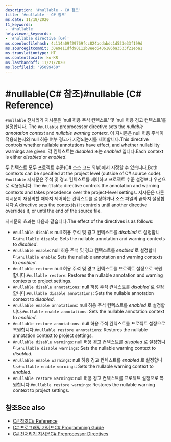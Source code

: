 ```yaml
---
description: '#nullable - C# 참조'
title: '#nullable - C# 참조'
ms.date: 11/18/2020
f1_keywords:
- '#nullable'
helpviewer_keywords:
- '#nullable directive [C#]'
ms.openlocfilehash: 4c114a09f29769fcc824bcdabdc1d523e33f199d
ms.sourcegitcommit: 30e9e11dfd90112b8eec6406186ba3533f21eba1
ms.translationtype: HT
ms.contentlocale: ko-KR
ms.lasthandoff: 11/21/2020
ms.locfileid: "95099450"
---
```

# <a name="nullable-c-reference"></a><span data-ttu-id="e5b4c-103">#nullable(C# 참조)</span><span class="sxs-lookup"><span data-stu-id="e5b4c-103">#nullable (C# Reference)</span></span>

<span data-ttu-id="e5b4c-104">`#nullable` 전처리기 지시문은 ‘null 허용 주석 컨텍스트’ 및 ‘null 허용 경고 컨텍스트’를 설정합니다. </span><span class="sxs-lookup"><span data-stu-id="e5b4c-104">The `#nullable` preprocessor directive sets the *nullable annotation context* and *nullable warning context*.</span></span> <span data-ttu-id="e5b4c-105">이 지시문은 null 허용 주석이 적용되는지와 null 허용 여부 경고가 지정되는지를 제어합니다.</span><span class="sxs-lookup"><span data-stu-id="e5b4c-105">This directive controls whether nullable annotations have effect, and whether nullability warnings are given.</span></span> <span data-ttu-id="e5b4c-106">각 컨텍스트는 *disabled* 또는 *enabled* 입니다.</span><span class="sxs-lookup"><span data-stu-id="e5b4c-106">Each context is either *disabled* or *enabled*.</span></span>

<span data-ttu-id="e5b4c-107">두 컨텍스트 모두 프로젝트 수준(C# 소스 코드 외부)에서 지정할 수 있습니다.</span><span class="sxs-lookup"><span data-stu-id="e5b4c-107">Both contexts can be specified at the project level (outside of C# source code).</span></span> <span data-ttu-id="e5b4c-108">`#nullable` 지시문은 주석 및 경고 컨텍스트를 제어하고 프로젝트 수준 설정보다 우선으로 적용됩니다.</span><span class="sxs-lookup"><span data-stu-id="e5b4c-108">The `#nullable` directive controls the annotation and warning contexts and takes precedence over the project-level settings.</span></span> <span data-ttu-id="e5b4c-109">지시문은 다른 지시문이 재정의할 때까지 제어하는 컨텍스트를 설정하거나 소스 파일의 끝까지 설정합니다.</span><span class="sxs-lookup"><span data-stu-id="e5b4c-109">A directive sets the context(s) it controls until another directive overrides it, or until the end of the source file.</span></span>

<span data-ttu-id="e5b4c-110">지시문의 효과는 다음과 같습니다.</span><span class="sxs-lookup"><span data-stu-id="e5b4c-110">The effect of the directives is as follows:</span></span>

- <span data-ttu-id="e5b4c-111">`#nullable disable`: null 허용 주석 및 경고 컨텍스트를 *disabled* 로 설정합니다.</span><span class="sxs-lookup"><span data-stu-id="e5b4c-111">`#nullable disable`: Sets the nullable annotation and warning contexts to *disabled*.</span></span>
- <span data-ttu-id="e5b4c-112">`#nullable enable`: null 허용 주석 및 경고 컨텍스트를 *enabled* 로 설정합니다.</span><span class="sxs-lookup"><span data-stu-id="e5b4c-112">`#nullable enable`: Sets the nullable annotation and warning contexts to *enabled*.</span></span>
- <span data-ttu-id="e5b4c-113">`#nullable restore`: null 허용 주석 및 경고 컨텍스트를 프로젝트 설정으로 복원합니다.</span><span class="sxs-lookup"><span data-stu-id="e5b4c-113">`#nullable restore`: Restores the nullable annotation and warning contexts to project settings.</span></span>
- <span data-ttu-id="e5b4c-114">`#nullable disable annotations`: null 허용 주석 컨텍스트를 *disabled* 로 설정합니다.</span><span class="sxs-lookup"><span data-stu-id="e5b4c-114">`#nullable disable annotations`: Sets the nullable annotation context to *disabled*.</span></span>
- <span data-ttu-id="e5b4c-115">`#nullable enable annotations`: null 허용 주석 컨텍스트를 *enabled* 로 설정합니다.</span><span class="sxs-lookup"><span data-stu-id="e5b4c-115">`#nullable enable annotations`: Sets the nullable annotation context to *enabled*.</span></span>
- <span data-ttu-id="e5b4c-116">`#nullable restore annotations`: null 허용 주석 컨텍스트를 프로젝트 설정으로 복원합니다.</span><span class="sxs-lookup"><span data-stu-id="e5b4c-116">`#nullable restore annotations`: Restores the nullable annotation context to project settings.</span></span>
- <span data-ttu-id="e5b4c-117">`#nullable disable warnings`: null 허용 경고 컨텍스트를 *disabled* 로 설정합니다.</span><span class="sxs-lookup"><span data-stu-id="e5b4c-117">`#nullable disable warnings`: Sets the nullable warning context to *disabled*.</span></span>
- <span data-ttu-id="e5b4c-118">`#nullable enable warnings`: null 허용 경고 컨텍스트를 *enabled* 로 설정합니다.</span><span class="sxs-lookup"><span data-stu-id="e5b4c-118">`#nullable enable warnings`: Sets the nullable warning context to *enabled*.</span></span>
- <span data-ttu-id="e5b4c-119">`#nullable restore warnings`: null 허용 경고 컨텍스트를 프로젝트 설정으로 복원합니다.</span><span class="sxs-lookup"><span data-stu-id="e5b4c-119">`#nullable restore warnings`: Restores the nullable warning context to project settings.</span></span>

## <a name="see-also"></a><span data-ttu-id="e5b4c-120">참조</span><span class="sxs-lookup"><span data-stu-id="e5b4c-120">See also</span></span>

- [<span data-ttu-id="e5b4c-121">C# 참조</span><span class="sxs-lookup"><span data-stu-id="e5b4c-121">C# Reference</span></span>](../index.md)
- [<span data-ttu-id="e5b4c-122">C# 프로그래밍 가이드</span><span class="sxs-lookup"><span data-stu-id="e5b4c-122">C# Programming Guide</span></span>](../../programming-guide/index.md)
- [<span data-ttu-id="e5b4c-123">C# 전처리기 지시문</span><span class="sxs-lookup"><span data-stu-id="e5b4c-123">C# Preprocessor Directives</span></span>](./index.md)
